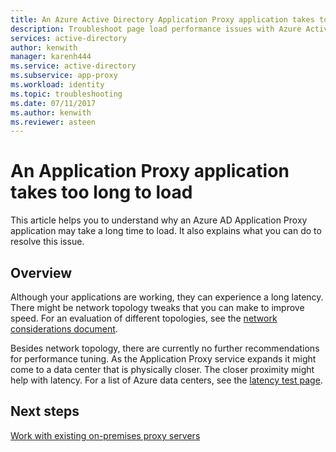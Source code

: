 ```yaml
---
title: An Azure Active Directory Application Proxy application takes too long to load
description: Troubleshoot page load performance issues with Azure Active Directory Application Proxy
services: active-directory
author: kenwith
manager: karenh444
ms.service: active-directory
ms.subservice: app-proxy
ms.workload: identity
ms.topic: troubleshooting
ms.date: 07/11/2017
ms.author: kenwith
ms.reviewer: asteen
---
```


# An Application Proxy application takes too long to load

This article helps you to understand why an Azure AD Application Proxy application may take a long time to load. It also explains what you can do to resolve this issue.

## Overview
Although your applications are working, they can experience a long latency. There might be network topology tweaks that you can make to improve speed. For an evaluation of different topologies, see the [network considerations document](application-proxy-network-topology.md).

Besides network topology, there are currently no further recommendations for performance tuning. As the Application Proxy service expands it might come to a data center that is physically closer. The closer proximity might help with latency. For a list of Azure data centers, see the [latency test page](http://www.azurespeed.com/Azure/Latency). 

## Next steps
[Work with existing on-premises proxy servers](application-proxy-configure-connectors-with-proxy-servers.md)
